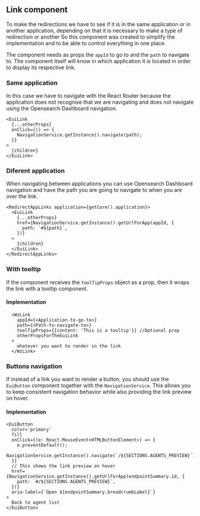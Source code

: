 ## Link component

To make the redirections we have to see if it is in the same application or in another application, depending on that it is necessary to make a type of redirection or another
So this component was created to simplify the implementation and to be able to control everything in one place.

The component needs as props the `appId` to go to and the `path` to navigate to. The component itself will know in which application it is located in order to display its respective link.

### Same application

In this case we have to navigate with the React Router because the application does not recognise that we are navigating and does not navigate using the Opensearch Dashboard navigation.

```tsx
<EuiLink
  {...otherProps}
  onClick={() => {
    NavigationService.getInstance().navigate(path);
  }}
>
  {children}
</EuiLink>
```

### Diferent application

When navigating between applications you can use Opensearch Dashboard navigation and have the path you are going to navigate to when you are over the link.

```tsx
<RedirectAppLinks application={getCore().application}>
  <EuiLink
    {...otherProps}
    href={NavigationService.getInstance().getUrlForApp(appId, {
      path: `#${path}`,
    })}
  >
    {children}
  </EuiLink>
</RedirectAppLinks>
```

### With tooltip

If the component receives the `toolTipProps` object as a prop, then it wraps the link with a tooltip component.

#### Implementation

```tsx
  <WzLink
    appId={<Application-to-go-to>}
    path={<Path-to-navigate-to>}
    toolTipProps={{content: 'This is a tooltip'}} //Optional prop
    otherPropsForTheEuiLink
  >
    whatever you want to render in the link
  </WzLink>
```

### Buttons navigation

If instead of a link you want to render a button, you should use the `EuiButton` component together with the `NavigationService`.
This allows you to keep consistent navigation behavior while also providing the link preview on hover.

#### Implementation

```tsx
<EuiButton
  color='primary'
  fill
  onClick={(e: React.MouseEvent<HTMLButtonElement>) => {
    e.preventDefault();
    NavigationService.getInstance().navigate(`/${SECTIONS.AGENTS_PREVIEW}`);
  }}
  // This shows the link preview on hover
  href={NavigationService.getInstance().getUrlForApp(endpointSummary.id, {
    path: `#/${SECTIONS.AGENTS_PREVIEW}`,
  })}
  aria-label={`Open ${endpointSummary.breadcrumbLabel}`}
>
  Back to agent list
</EuiButton>
```
